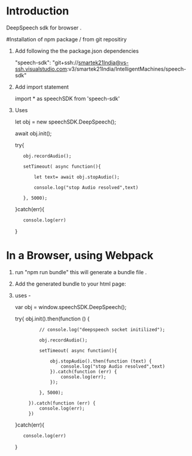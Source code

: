 # Introduction 
DeepSpeech sdk for browser .

#Installation of npm package / from git repositiry

1. Add following the the package.json dependencies 

   "speech-sdk": "git+ssh://smartek21India@vs-ssh.visualstudio.com:v3/smartek21India/IntelligentMachines/speech-sdk"

2. Add import statement 

    import * as  speechSDK   from 'speech-sdk'

3. Uses 

    let obj = new speechSDK.DeepSpeech();

    await obj.init();

    try{

          obj.recordAudio();

          setTimeout( async function(){

              let text= await obj.stopAudio();

              console.log("stop Audio resolved",text)

          }, 5000);

      }catch(err){

          console.log(err)

      } 

# In a Browser, using Webpack

1.  run "npm run bundle" this will generate a bundle file .
2.  Add the generated bundle to your html page:
    <script src="../../distrib/speech.sdk.bundle.js"></script>
3. uses -

    var  obj = window.speechSDK.DeepSpeech();

    try{
        obj.init().then(function () {

                // console.log("deepspeech socket initilized");

                obj.recordAudio();

                setTimeout( async function(){

                    obj.stopAudio().then(function (text) {
                        console.log("stop Audio resolved",text)
                    }).catch(function (err) {
                        console.log(err);
                    });

                }, 5000);

            }).catch(function (err) {
                console.log(err);
            })      
         
      }catch(err){

          console.log(err)

      } 



